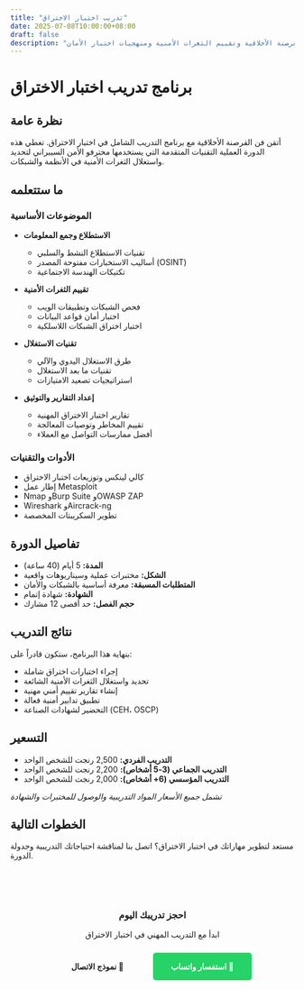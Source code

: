 ```yaml
---
title: "تدريب اختبار الاختراق"
date: 2025-07-08T10:00:00+08:00
draft: false
description: "برنامج تدريبي متقدم في اختبار الاختراق يغطي القرصنة الأخلاقية وتقييم الثغرات الأمنية ومنهجيات اختبار الأمان."
---
```


# برنامج تدريب اختبار الاختراق

## نظرة عامة
أتقن فن القرصنة الأخلاقية مع برنامج التدريب الشامل في اختبار الاختراق. تغطي هذه الدورة العملية التقنيات المتقدمة التي يستخدمها محترفو الأمن السيبراني لتحديد واستغلال الثغرات الأمنية في الأنظمة والشبكات.

## ما ستتعلمه

### الموضوعات الأساسية
- **الاستطلاع وجمع المعلومات**
  - تقنيات الاستطلاع النشط والسلبي
  - أساليب الاستخبارات مفتوحة المصدر (OSINT)
  - تكتيكات الهندسة الاجتماعية

- **تقييم الثغرات الأمنية**
  - فحص الشبكات وتطبيقات الويب
  - اختبار أمان قواعد البيانات
  - اختبار اختراق الشبكات اللاسلكية

- **تقنيات الاستغلال**
  - طرق الاستغلال اليدوي والآلي
  - تقنيات ما بعد الاستغلال
  - استراتيجيات تصعيد الامتيازات

- **إعداد التقارير والتوثيق**
  - تقارير اختبار الاختراق المهنية
  - تقييم المخاطر وتوصيات المعالجة
  - أفضل ممارسات التواصل مع العملاء

### الأدوات والتقنيات
- كالي لينكس وتوزيعات اختبار الاختراق
- إطار عمل Metasploit
- Nmap وBurp Suite وOWASP ZAP
- Wireshark وAircrack-ng
- تطوير السكريبتات المخصصة

## تفاصيل الدورة

- **المدة:** 5 أيام (40 ساعة)
- **الشكل:** مختبرات عملية وسيناريوهات واقعية
- **المتطلبات المسبقة:** معرفة أساسية بالشبكات والأمان
- **الشهادة:** شهادة إتمام
- **حجم الفصل:** حد أقصى 12 مشارك

## نتائج التدريب

بنهاية هذا البرنامج، ستكون قادراً على:
- إجراء اختبارات اختراق شاملة
- تحديد واستغلال الثغرات الأمنية الشائعة
- إنشاء تقارير تقييم أمني مهنية
- تطبيق تدابير أمنية فعالة
- التحضير لشهادات الصناعة (CEH، OSCP)

## التسعير

- **التدريب الفردي:** 2,500 رنجت للشخص الواحد
- **التدريب الجماعي (3-5 أشخاص):** 2,200 رنجت للشخص الواحد
- **التدريب المؤسسي (6+ أشخاص):** 2,000 رنجت للشخص الواحد

*تشمل جميع الأسعار المواد التدريبية والوصول للمختبرات والشهادة*

## الخطوات التالية

مستعد لتطوير مهاراتك في اختبار الاختراق؟ اتصل بنا لمناقشة احتياجاتك التدريبية وجدولة الدورة.

<div style="text-align: center; margin: 2rem 0; padding: 2rem; background: var(--code-bg); border-radius: 10px; direction: rtl;">
  <h3 style="color: var(--primary); margin-bottom: 1rem;">احجز تدريبك اليوم</h3>
  <p style="margin-bottom: 1.5rem;">ابدأ مع التدريب المهني في اختبار الاختراق</p>
  <a href="https://wa.me/60123456789?text=مرحبا,%20أنا%20مهتم%20ببرنامج%20تدريب%20اختبار%20الاختراق.%20هل%20يمكنك%20تقديم%20المزيد%20من%20التفاصيل؟" 
     style="display: inline-block; background: #25D366; color: white; padding: 1rem 2rem; border-radius: 5px; text-decoration: none; font-weight: 600; margin-left: 1rem;">
    💬 استفسار واتساب
  </a>
  <a href="/ar/contact/" 
     style="display: inline-block; background: transparent; color: var(--primary); padding: 1rem 2rem; border-radius: 5px; text-decoration: none; font-weight: 600; border: 2px solid var(--primary);">
    📧 نموذج الاتصال
  </a>
</div>
